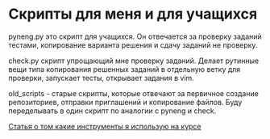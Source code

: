 # Скрипты для меня и для учащихся

pyneng.py это скрипт для учащихся. Он отвечается за проверку заданий тестами,
копирование варианта решения и сдачу заданий не проверку.

check.py скрипт упрощающий мне проверку заданий. Делает рутинные
вещи типа копирования решенных заданий в отдельную ветку для проверки,
запускает тесты, открывает задания в vim.

old_scripts - старые скрипты, которые отвечают за первичное создание репозиториев,
отправки приглашений и копирование файлов. Буду переделывать в один скрипт по
аналогии с pyneng и check.

[Статья о том какие инструменты я использую на курсе](https://natenka.github.io/tools/my-current-toolset-courses/)
